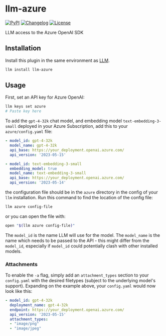 # llm-azure

[![PyPI](https://img.shields.io/pypi/v/llm-azure.svg)](https://pypi.org/project/llm-azure/)
[![Changelog](https://img.shields.io/github/v/release/fabge/llm-azure?include_prereleases&label=changelog)](https://github.com/fabge/llm-azure/releases)
[![License](https://img.shields.io/badge/license-Apache%202.0-blue.svg)](https://github.com/fabge/llm-azure/blob/main/LICENSE)

LLM access to the Azure OpenAI SDK

## Installation

Install this plugin in the same environment as [LLM](https://llm.datasette.io/).

```bash
llm install llm-azure
```

## Usage

First, set an API key for Azure OpenAI:

```bash
llm keys set azure
# Paste key here
```

To add the `gpt-4-32k` chat model, and embedding model `text-embedding-3-small` deployed in your Azure Subscription, add this to your `azure/config.yaml` file:

```yaml
- model_id: gpt-4-32k
  model_name: gpt-4-32k
  api_base: https://your_deployment.openai.azure.com/
  api_version: '2023-05-15'

- model_id: text-embedding-3-small
  embedding_model: true
  model_name: text-embedding-3-small
  api_base: https://your_deployment.openai.azure.com/
  api_version: '2023-05-14'
```

the configuration file should be in the `azure` directory in the config of your `llm` installation.
Run this command to find the location of the config file:

```bash
llm azure config-file
```

or you can open the file with:

```bash
open "$(llm azure config-file)"
```

The `model_id` is the name LLM will use for the model. The `model_name` is the name which needs to be passed to the API - this might differ from the `model_id`, especially if `model_id` could potentially clash with other installed models.

### Attachments

To enable the `-a` flag, simply add an `attachment_types` section to your `config.yaml` with the desired filetypes (subject to the underlying model's support). Expanding on the example above, your `config.yaml` would now look like this:

```yaml
- model_id: gpt-4-32k
  deployment_name: gpt-4-32k
  endpoint: https://your_deployment.openai.azure.com/
  api_version: '2023-05-15'
  attachment_types:
  - "image/png"
  - "image/jpeg"
```
